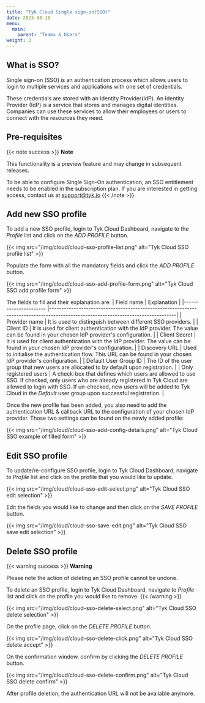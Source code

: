 ```yaml
---
title: "Tyk Cloud Single sign-on(SSO)"
date: 2023-08-18
menu:
  main:
    parent: "Teams & Users"
weight: 3
---
```


## What is SSO?
Single sign-on (SSO) is an authentication process which allows users to login to multiple services and applications with one set of credentials.

These credentials are stored with an Identity Provider(IdP). An Identity Provider (IdP) is a service that stores and manages digital identities. Companies can use these services to allow their employees or users to connect with the resources they need. 

## Pre-requisites
{{< note success >}}
**Note**

This functionality is a preview feature and may change in subsequent releases.

To be able to configure Single Sign-On authentication, an SSO entitlement needs to be enabled in the subscription plan. 
If you are interested in getting access, contact us at [support@tyk.io](<mailto:support@tyk.io?subject=Tyk Cloud Single sign on>)
{{< /note >}}

## Add new SSO profile
To add a new SSO profile, login to Tyk Cloud Dashboard, navigate to the _Profile_ list and click on the _ADD PROFILE_ button.

  {{< img src="/img/cloud/cloud-sso-profile-list.png" alt="Tyk Cloud SSO profile list" >}}

Populate the form with all the mandatory fields and click the _ADD PROFILE_ button.

  {{< img src="/img/cloud/cloud-sso-add-profile-form.png" alt="Tyk Cloud SSO add profile form" >}}

The fields to fill and their explanation are:
| Field name             | Explanation                                                                                                                     |
|----------------------  |---------------------------------------------------------------------------------------------------------------------------------|
| Provider name          | It is used to distinguish between different SSO providers.                                                                      |
| Client ID              | It is used for client authentication with the IdP provider. The value can be found in your chosen IdP provider's configuration. |
| Client Secret          | It is used for client authentication with the IdP provider. The value can be found in your chosen IdP provider's configuration.     |
| Discovery URL          | Used to initialise the authentication flow. This URL can be found in your chosen IdP provider's configuration.  |
| Default User Group ID  | The ID of the user group that new users are allocated to by default upon registration.                                                                       |
| Only registered users  | A check-box that defines which users are allowed to use SSO. If checked, only users who are already registered in Tyk Cloud are allowed to login with SSO. If un-checked, new users will be added to Tyk Cloud in the _Default_ user group upon successful registration. |


Once the new profile has been added, you also need to add the authentication URL & callback URL to the configuration of your chosen IdP provider.
Those two settings can be found on the newly added profile:

  {{< img src="/img/cloud/cloud-sso-add-config-details.png" alt="Tyk Cloud SSO example of filled form" >}}

## Edit SSO profile
To update/re-configure SSO profile, login to Tyk Cloud Dashboard, navigate to _Profile_ list and click on the profile that you would like to update.
  
  {{< img src="/img/cloud/cloud-sso-edit-select.png" alt="Tyk Cloud SSO edit selection" >}}

Edit the fields you would like to change and then click on the _SAVE PROFILE_ button.

  {{< img src="/img/cloud/cloud-sso-save-edit.png" alt="Tyk Cloud SSO save edit selection" >}}

## Delete SSO profile
{{< warning success >}}
**Warning**

Please note the action of deleting an SSO profile cannot be undone.

To delete an SSO profile, login to Tyk Cloud Dashboard, navigate to _Profile_ list and click on the profile you would like to remove.
{{< /warning >}}

  {{< img src="/img/cloud/cloud-sso-delete-select.png" alt="Tyk Cloud SSO delete selection" >}}

On the profile page, click on the _DELETE PROFILE_ button.

  {{< img src="/img/cloud/cloud-sso-delete-click.png" alt="Tyk Cloud SSO delete accept" >}}

On the confirmation window, confirm by clicking the _DELETE PROFILE_ button.

  {{< img src="/img/cloud/cloud-sso-delete-confirm.png" alt="Tyk Cloud SSO delete confirm" >}}

After profile deletion, the authentication URL will not be available anymore. 
